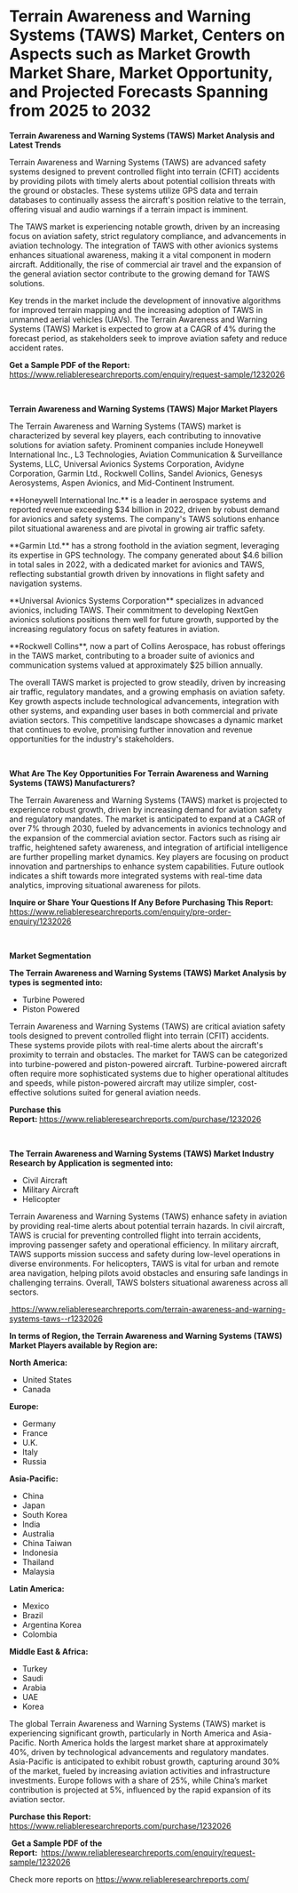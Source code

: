 <p><h1>Terrain Awareness and Warning Systems (TAWS) Market, Centers on Aspects such as Market Growth Market Share, Market Opportunity, and Projected Forecasts Spanning from 2025 to 2032</h1></p><p><strong>Terrain Awareness and Warning Systems (TAWS) Market Analysis and Latest Trends</strong></p>
<p><p>Terrain Awareness and Warning Systems (TAWS) are advanced safety systems designed to prevent controlled flight into terrain (CFIT) accidents by providing pilots with timely alerts about potential collision threats with the ground or obstacles. These systems utilize GPS data and terrain databases to continually assess the aircraft's position relative to the terrain, offering visual and audio warnings if a terrain impact is imminent.</p><p>The TAWS market is experiencing notable growth, driven by an increasing focus on aviation safety, strict regulatory compliance, and advancements in aviation technology. The integration of TAWS with other avionics systems enhances situational awareness, making it a vital component in modern aircraft. Additionally, the rise of commercial air travel and the expansion of the general aviation sector contribute to the growing demand for TAWS solutions.</p><p>Key trends in the market include the development of innovative algorithms for improved terrain mapping and the increasing adoption of TAWS in unmanned aerial vehicles (UAVs). The Terrain Awareness and Warning Systems (TAWS) Market is expected to grow at a CAGR of 4% during the forecast period, as stakeholders seek to improve aviation safety and reduce accident rates.</p></p>
<p><strong>Get a Sample PDF of the Report:&nbsp;</strong> <a href="https://www.reliableresearchreports.com/enquiry/request-sample/1232026?utm_campaign=2252&utm_medium=2&utm_source=Github&utm_content=ia&utm_term=27022025&utm_id=terrain-awareness-and-warning-systems-taws">https://www.reliableresearchreports.com/enquiry/request-sample/1232026</a></p>
<p>&nbsp;</p>
<p><strong>Terrain Awareness and Warning Systems (TAWS) Major Market Players</strong></p>
<p><p>The Terrain Awareness and Warning Systems (TAWS) market is characterized by several key players, each contributing to innovative solutions for aviation safety. Prominent companies include Honeywell International Inc., L3 Technologies, Aviation Communication & Surveillance Systems, LLC, Universal Avionics Systems Corporation, Avidyne Corporation, Garmin Ltd., Rockwell Collins, Sandel Avionics, Genesys Aerosystems, Aspen Avionics, and Mid-Continent Instrument.</p><p>**Honeywell International Inc.** is a leader in aerospace systems and reported revenue exceeding $34 billion in 2022, driven by robust demand for avionics and safety systems. The company's TAWS solutions enhance pilot situational awareness and are pivotal in growing air traffic safety.</p><p>**Garmin Ltd.** has a strong foothold in the aviation segment, leveraging its expertise in GPS technology. The company generated about $4.6 billion in total sales in 2022, with a dedicated market for avionics and TAWS, reflecting substantial growth driven by innovations in flight safety and navigation systems.</p><p>**Universal Avionics Systems Corporation** specializes in advanced avionics, including TAWS. Their commitment to developing NextGen avionics solutions positions them well for future growth, supported by the increasing regulatory focus on safety features in aviation.</p><p>**Rockwell Collins**, now a part of Collins Aerospace, has robust offerings in the TAWS market, contributing to a broader suite of avionics and communication systems valued at approximately $25 billion annually.</p><p>The overall TAWS market is projected to grow steadily, driven by increasing air traffic, regulatory mandates, and a growing emphasis on aviation safety. Key growth aspects include technological advancements, integration with other systems, and expanding user bases in both commercial and private aviation sectors. This competitive landscape showcases a dynamic market that continues to evolve, promising further innovation and revenue opportunities for the industry's stakeholders.</p></p>
<p>&nbsp;</p>
<p><strong>What Are The Key Opportunities For Terrain Awareness and Warning Systems (TAWS) Manufacturers?</strong></p>
<p><p>The Terrain Awareness and Warning Systems (TAWS) market is projected to experience robust growth, driven by increasing demand for aviation safety and regulatory mandates. The market is anticipated to expand at a CAGR of over 7% through 2030, fueled by advancements in avionics technology and the expansion of the commercial aviation sector. Factors such as rising air traffic, heightened safety awareness, and integration of artificial intelligence are further propelling market dynamics. Key players are focusing on product innovation and partnerships to enhance system capabilities. Future outlook indicates a shift towards more integrated systems with real-time data analytics, improving situational awareness for pilots.</p></p>
<p><strong>Inquire or Share Your Questions If Any Before Purchasing This Report:</strong> <a href="https://www.reliableresearchreports.com/enquiry/pre-order-enquiry/1232026?utm_campaign=2252&utm_medium=2&utm_source=Github&utm_content=ia&utm_term=27022025&utm_id=terrain-awareness-and-warning-systems-taws">https://www.reliableresearchreports.com/enquiry/pre-order-enquiry/1232026</a></p>
<p>&nbsp;</p>
<p><strong>Market Segmentation</strong></p>
<p><strong>The Terrain Awareness and Warning Systems (TAWS) Market Analysis by types is segmented into:</strong></p>
<p><ul><li>Turbine Powered</li><li>Piston Powered</li></ul></p>
<p><p>Terrain Awareness and Warning Systems (TAWS) are critical aviation safety tools designed to prevent controlled flight into terrain (CFIT) accidents. These systems provide pilots with real-time alerts about the aircraft's proximity to terrain and obstacles. The market for TAWS can be categorized into turbine-powered and piston-powered aircraft. Turbine-powered aircraft often require more sophisticated systems due to higher operational altitudes and speeds, while piston-powered aircraft may utilize simpler, cost-effective solutions suited for general aviation needs.</p></p>
<p><strong>Purchase this Report:&nbsp;</strong><a href="https://www.reliableresearchreports.com/purchase/1232026?utm_campaign=2252&utm_medium=2&utm_source=Github&utm_content=ia&utm_term=27022025&utm_id=terrain-awareness-and-warning-systems-taws">https://www.reliableresearchreports.com/purchase/1232026</a></p>
<p>&nbsp;</p>
<p><strong>The Terrain Awareness and Warning Systems (TAWS) Market Industry Research by Application is segmented into:</strong></p>
<p><ul><li>Civil Aircraft</li><li>Military Aircraft</li><li>Helicopter</li></ul></p>
<p><p>Terrain Awareness and Warning Systems (TAWS) enhance safety in aviation by providing real-time alerts about potential terrain hazards. In civil aircraft, TAWS is crucial for preventing controlled flight into terrain accidents, improving passenger safety and operational efficiency. In military aircraft, TAWS supports mission success and safety during low-level operations in diverse environments. For helicopters, TAWS is vital for urban and remote area navigation, helping pilots avoid obstacles and ensuring safe landings in challenging terrains. Overall, TAWS bolsters situational awareness across all sectors.</p></p>
<p><a href="https://www.reliableresearchreports.com/terrain-awareness-and-warning-systems-taws--r1232026?utm_campaign=2252&utm_medium=2&utm_source=Github&utm_content=ia&utm_term=27022025&utm_id=terrain-awareness-and-warning-systems-taws">&nbsp;https://www.reliableresearchreports.com/terrain-awareness-and-warning-systems-taws--r1232026</a></p>
<p><strong>In terms of Region, the Terrain Awareness and Warning Systems (TAWS) Market Players available by Region are:</strong></p>
<p>
    <p> <strong> North America: </strong>
        <ul>
            <li>United States</li>
            <li>Canada</li>
        </ul>
        </p> 
    <p> <strong> Europe: </strong>
        <ul>
            <li>Germany</li>
            <li>France</li>
            <li>U.K.</li>
            <li>Italy</li>
            <li>Russia</li>
        </ul>
        </p> 
    <p> <strong> Asia-Pacific: </strong>
        <ul>
            <li>China</li>
            <li>Japan</li>
            <li>South Korea</li>
            <li>India</li>
            <li>Australia</li>
            <li>China Taiwan</li>
            <li>Indonesia</li>
            <li>Thailand</li>
            <li>Malaysia</li>
        </ul>
        </p> 
    <p> <strong> Latin America: </strong>
        <ul>
            <li>Mexico</li>
            <li>Brazil</li>
            <li>Argentina Korea</li>
            <li>Colombia</li>
        </ul>
        </p> 
    <p> <strong> Middle East & Africa: </strong>
        <ul>
            <li>Turkey</li>
            <li>Saudi</li>
            <li>Arabia</li>
            <li>UAE</li>
            <li>Korea</li>
        </ul>
    </p>
    </p>
<p><p>The global Terrain Awareness and Warning Systems (TAWS) market is experiencing significant growth, particularly in North America and Asia-Pacific. North America holds the largest market share at approximately 40%, driven by technological advancements and regulatory mandates. Asia-Pacific is anticipated to exhibit robust growth, capturing around 30% of the market, fueled by increasing aviation activities and infrastructure investments. Europe follows with a share of 25%, while China’s market contribution is projected at 5%, influenced by the rapid expansion of its aviation sector.</p></p>
<p><strong>Purchase this Report: </strong><a href="https://www.reliableresearchreports.com/purchase/1232026?utm_campaign=2252&utm_medium=2&utm_source=Github&utm_content=ia&utm_term=27022025&utm_id=terrain-awareness-and-warning-systems-taws">https://www.reliableresearchreports.com/purchase/1232026</a></p>
<p>&nbsp;<strong>Get a Sample PDF of the Report:&nbsp;&nbsp;</strong><a href="https://www.reliableresearchreports.com/enquiry/request-sample/1232026?utm_campaign=2252&utm_medium=2&utm_source=Github&utm_content=ia&utm_term=27022025&utm_id=terrain-awareness-and-warning-systems-taws">https://www.reliableresearchreports.com/enquiry/request-sample/1232026</a></p>
<p><strong></strong></p>
<p>Check more reports on <a href="https://www.reliableresearchreports.com/?utm_campaign=2252&utm_medium=2&utm_source=Github&utm_content=ia&utm_term=27022025&utm_id=terrain-awareness-and-warning-systems-taws">https://www.reliableresearchreports.com/</a></p>